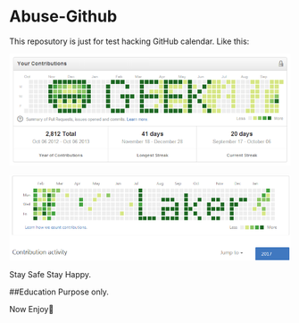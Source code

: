 Abuse-Github
============

This reposutory is just for test hacking GitHub calendar. Like this:

![GitHub calendar](calendar.png)

![GitHub calendar](Laker.png)

Stay Safe Stay Happy.

##Education Purpose only.

Now Enjoy🙂

